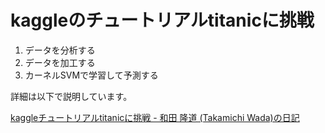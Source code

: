 # kaggleのチュートリアルtitanicに挑戦
1. データを分析する
2. データを加工する
3. カーネルSVMで学習して予測する

詳細は以下で説明しています。

[kaggleチュートリアルtitanicに挑戦 \- 和田 隆道 \(Takamichi Wada\)の日記](https://person.hatenablog.jp/entry/2018/04/08/120146)

